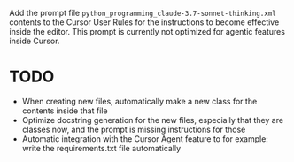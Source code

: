 Add the prompt file `python_programming_claude-3.7-sonnet-thinking.xml` contents to the Cursor User Rules for the instructions to become effective inside the editor.
This prompt is currently not optimized for agentic features inside Cursor.

# TODO
- When creating new files, automatically make a new class for the contents inside that file
- Optimize docstring generation for the new files, especially that they are classes now, and the prompt is missing instructions for those
- Automatic integration with the Cursor Agent feature to for example: write the requirements.txt file automatically